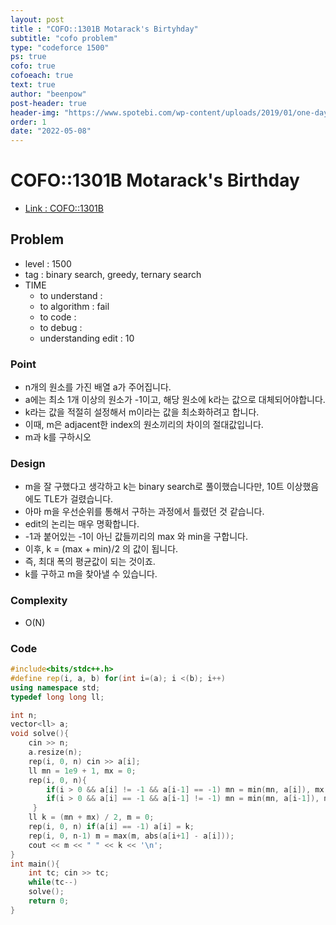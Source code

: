 ```yaml
---
layout: post
title : "COFO::1301B Motarack's Birtyhday"
subtitle: "cofo problem"
type: "codeforce 1500"
ps: true
cofo: true
cofoeach: true
text: true
author: "beenpow"
post-header: true
header-img: "https://www.spotebi.com/wp-content/uploads/2019/01/one-day-day-one-workout-motivation-spotebi.jpg"
order: 1
date: "2022-05-08"
---
```

# COFO::1301B Motarack's Birthday
- [Link : COFO::1301B](https://codeforces.com/problemset/problem/1301/B)


## Problem 

- level : 1500
- tag : binary search, greedy, ternary search
- TIME
  - to understand    : 
  - to algorithm     : fail
  - to code          :
  - to debug         :
  - understanding edit : 10

### Point
- n개의 원소를 가진 배열 a가 주어집니다.
- a에는 최소 1개 이상의 원소가 -1이고, 해당 원소에 k라는 값으로 대체되어야합니다.
- k라는 값을 적절히 설정해서 m이라는 값을 최소화하려고 합니다.
- 이때, m은 adjacent한 index의 원소끼리의 차이의 절대값입니다.
- m과 k를 구하시오

### Design
- m을 잘 구했다고 생각하고 k는 binary search로 풀이했습니다만, 10트 이상했음에도 TLE가 걸렸습니다.
- 아마 m을 우선순위를 통해서 구하는 과정에서 틀렸던 것 같습니다.
- edit의 논리는 매우 명확합니다.
- -1과 붙어있는 -1이 아닌 값들끼리의 max 와 min을 구합니다.
- 이후, k = (max + min)/2 의 값이 됩니다.
- 즉, 최대 폭의 평균값이 되는 것이죠.
- k를 구하고 m을 찾아낼 수 있습니다.

### Complexity
- O(N)

### Code

```cpp
#include<bits/stdc++.h>
#define rep(i, a, b) for(int i=(a); i <(b); i++)
using namespace std;
typedef long long ll;

int n;
vector<ll> a;
void solve(){
    cin >> n;
    a.resize(n);
    rep(i, 0, n) cin >> a[i];
    ll mn = 1e9 + 1, mx = 0;
    rep(i, 0, n){
        if(i > 0 && a[i] != -1 && a[i-1] == -1) mn = min(mn, a[i]), mx = max(mx, a[i]);
        if(i > 0 && a[i] == -1 && a[i-1] != -1) mn = min(mn, a[i-1]), mx = max(mx, a[i-1]);
     }
    ll k = (mn + mx) / 2, m = 0;
    rep(i, 0, n) if(a[i] == -1) a[i] = k;
    rep(i, 0, n-1) m = max(m, abs(a[i+1] - a[i]));
    cout << m << " " << k << '\n';
}
int main(){
    int tc; cin >> tc;
    while(tc--)
    solve();
    return 0;
}
```
